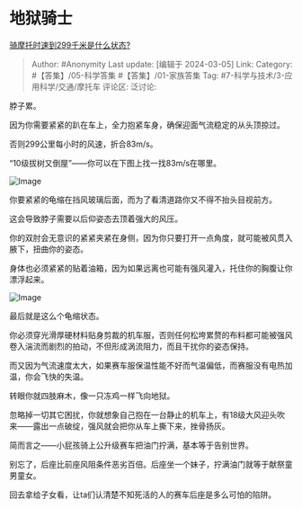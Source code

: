 # 地狱骑士
[骑摩托时速到299千米是什么状态?](https://www.zhihu.com/question/36599495/answer/3413042927)

> Author: #Anonymity
> Last update: [编辑于 2024-03-05]
> Link:
> Category: #【答集】/05-科学答集 #【答集】/01-家族答集 
> Tag: #7-科学与技术/3-应用科学/交通/摩托车 
> 评论区:
> 泛讨论:

脖子累。

因为你需要紧紧的趴在车上，全力抱紧车身，确保迎面气流稳定的从头顶掠过。

否则299公里每小时的风速，折合83m/s。

“10级拔树又倒屋”——你可以在下图上找一找83m/s在哪里。

![Image](https://picx.zhimg.com/50/v2-615f6577e7eb64b2fd1eb33fb299ec3f_720w.jpg?source=2c26e567)

你要紧紧的龟缩在挡风玻璃后面，而为了看清道路你又不得不抬头目视前方。

这会导致脖子需要以后仰姿态去顶着强大的风压。

你的双肘会无意识的紧紧夹紧在身侧，因为你只要打开一点角度，就可能被风贯入腋下，扭曲你的姿态。

身体也必须紧紧的贴着油箱，因为如果远离也可能有强风灌入，托住你的胸腹让你漂浮起来。

![Image](https://pic1.zhimg.com/50/v2-9fd028988d3a32882914f5b3289a5d2e_720w.jpg?source=2c26e567)

最后就是这么个龟缩状态。

你必须穿光滑厚硬材料贴身剪裁的机车服，否则任何松垮累赘的布料都可能被强风卷入湍流而剧烈的拍动，不但形成涡流阻力，而且干扰你的姿态保持。

而又因为气流速度太大，如果赛车服保温性能不好而气温偏低，而赛服没有电热加温，你会飞快的失温。

转眼你就四肢麻木，像一只冻鸡一样飞向地狱。

忽略掉一切其它困扰，你就想象自己抱在一台静止的机车上，有18级大风迎头吹来——露出一点破绽，强风就会把你从车上撕下来，挫骨扬灰。

简而言之——小屁孩骑上公升级赛车把油门拧满，基本等于告别世界。

别忘了，后座比前座风阻条件恶劣百倍。后座坐一个妹子，拧满油门就等于献祭童男童女。

回去拿给子女看，让ta们认清楚不知死活的人的赛车后座是多么可怕的陷阱。